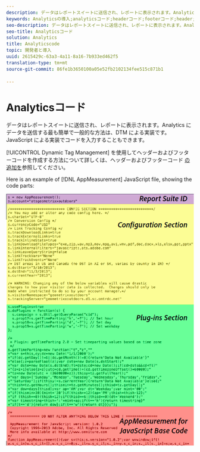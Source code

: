 ```yaml
---
description: データはレポートスイートに送信され、レポートに表示されます。Analytics にデータを送信する最も簡単で一般的な方法は、DTM による実装です。JavaScript による実装でコードを入力することもできます。
keywords: Analyticsの導入;analyticsコード;headerコード;footerコード;header;footer;Dynamic Tag Management;dtm;javascript
seo-description: データはレポートスイートに送信され、レポートに表示されます。Analytics にデータを送信する最も簡単で一般的な方法は、DTM による実装です。JavaScript による実装でコードを入力することもできます。
seo-title: Analyticsコード
solution: Analytics
title: Analyticscode
topic: 開発者と導入
uuid: 2615429c-63a3-4a11-8a16-7b933ed462f5
translation-type: tm+mt
source-git-commit: 86fe1b3650100a05e52fb2102134fee515c871b1

---
```



# Analyticsコード

データはレポートスイートに送信され、レポートに表示されます。Analytics にデータを送信する最も簡単で一般的な方法は、DTM による実装です。JavaScript による実装でコードを入力することもできます。

[!UICONTROL Dynamic Tag Management] を使用してヘッダーおよびフッターコードを作成する方法について詳しくは、ヘッダーおよびフッターコード [の追加を](../../implement/c-implement-with-dtm/c-headers-footers/t-header-footer-code.md#task_43C8DD699A514638B0620775C06423E5)参照してください。

Here is an example of [!DNL AppMeasurement] JavaScript file, showing the code parts:

![](assets/appmeasurement-js.png)

